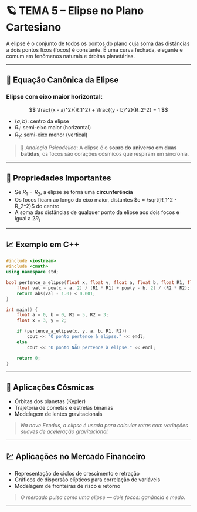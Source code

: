 # 🪐 TEMA 5 – Elipse no Plano Cartesiano

A elipse é o conjunto de todos os pontos do plano cuja soma das distâncias a dois pontos fixos (focos) é constante. É uma curva fechada, elegante e comum em fenômenos naturais e órbitas planetárias.

---

## 📍 Equação Canônica da Elipse

### Elipse com eixo maior horizontal:

$$
\frac{(x - a)^2}{R_1^2} + \frac{(y - b)^2}{R_2^2} = 1
$$

* $(a, b)$: centro da elipse
* $R_1$: semi-eixo maior (horizontal)
* $R_2$: semi-eixo menor (vertical)

> 💭 *Analogia Psicodélica*: A elipse é o **sopro do universo em duas batidas**, os focos são corações cósmicos que respiram em sincronia.

---

## 🧠 Propriedades Importantes

* Se $R_1 = R_2$, a elipse se torna uma **circunferência**
* Os focos ficam ao longo do eixo maior, distantes $c = \sqrt{R_1^2 - R_2^2}$ do centro
* A soma das distâncias de qualquer ponto da elipse aos dois focos é igual a $2R_1$

---

## 📈 Exemplo em C++

```cpp
#include <iostream>
#include <cmath>
using namespace std;

bool pertence_a_elipse(float x, float y, float a, float b, float R1, float R2) {
    float val = pow(x - a, 2) / (R1 * R1) + pow(y - b, 2) / (R2 * R2);
    return abs(val - 1.0) < 0.001;
}

int main() {
    float a = 0, b = 0, R1 = 5, R2 = 3;
    float x = 3, y = 2;

    if (pertence_a_elipse(x, y, a, b, R1, R2))
        cout << "O ponto pertence à elipse." << endl;
    else
        cout << "O ponto NÃO pertence à elipse." << endl;

    return 0;
}
```

---

## 🌌 Aplicações Cósmicas

* Órbitas dos planetas (Kepler)
* Trajetória de cometas e estrelas binárias
* Modelagem de lentes gravitacionais

> *Na nave Exodus, a elipse é usada para calcular rotas com variações suaves de aceleração gravitacional.*

---

## 💹 Aplicações no Mercado Financeiro

* Representação de ciclos de crescimento e retração
* Gráficos de dispersão elípticos para correlação de variáveis
* Modelagem de fronteiras de risco e retorno

> *O mercado pulsa como uma elipse — dois focos: ganância e medo.*

---

